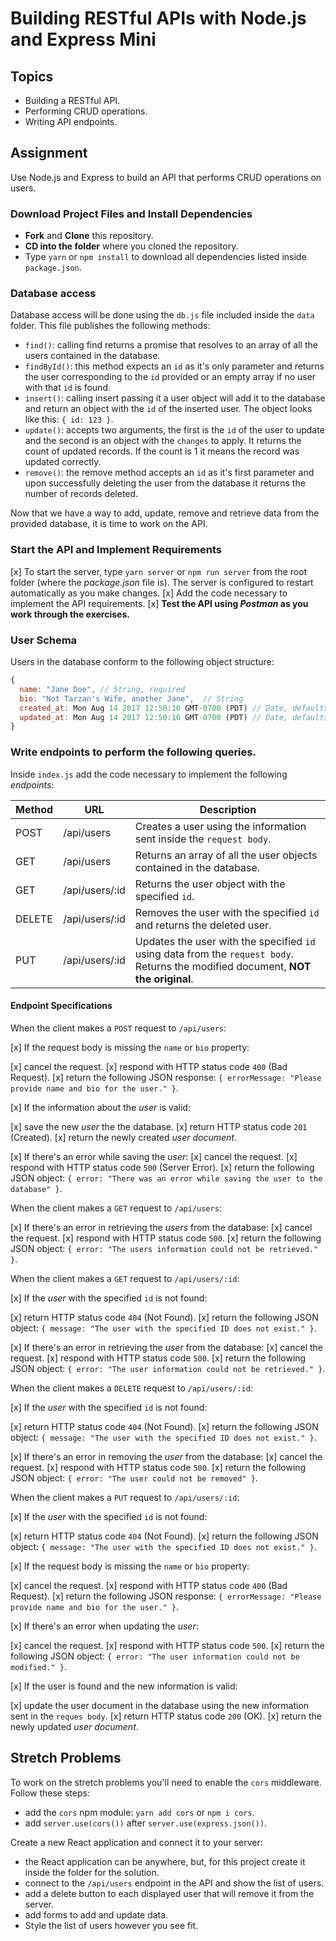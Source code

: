 # Building RESTful APIs with Node.js and Express Mini

## Topics

- Building a RESTful API.
- Performing CRUD operations.
- Writing API endpoints.

## Assignment

Use Node.js and Express to build an API that performs CRUD operations on users.

### Download Project Files and Install Dependencies

- **Fork** and **Clone** this repository.
- **CD into the folder** where you cloned the repository.
- Type `yarn` or `npm install` to download all dependencies listed inside `package.json`.

### Database access

Database access will be done using the `db.js` file included inside the `data` folder. This file publishes the following methods:

- `find()`: calling find returns a promise that resolves to an array of all the users contained in the database.
- `findById()`: this method expects an `id` as it's only parameter and returns the user corresponding to the `id` provided or an empty array if no user with that `id` is found.
- `insert()`: calling insert passing it a user object will add it to the database and return an object with the `id` of the inserted user. The object looks like this: `{ id: 123 }`.
- `update()`: accepts two arguments, the first is the `id` of the user to update and the second is an object with the `changes` to apply. It returns the count of updated records. If the count is 1 it means the record was updated correctly.
- `remove()`: the remove method accepts an `id` as it's first parameter and upon successfully deleting the user from the database it returns the number of records deleted.

Now that we have a way to add, update, remove and retrieve data from the provided database, it is time to work on the API.

### Start the API and Implement Requirements

[x] To start the server, type `yarn server` or `npm run server` from the root folder (where the _package.json_ file is). The server is configured to restart automatically as you make changes.
[x] Add the code necessary to implement the API requirements.
[x] **Test the API using _Postman_ as you work through the exercises.**

### User Schema

Users in the database conform to the following object structure:

```js
{
  name: "Jane Doe", // String, required
  bio: "Not Tarzan's Wife, another Jane",  // String
  created_at: Mon Aug 14 2017 12:50:16 GMT-0700 (PDT) // Date, defaults to current date
  updated_at: Mon Aug 14 2017 12:50:16 GMT-0700 (PDT) // Date, defaults to current date
}
```

### Write endpoints to perform the following queries.

Inside `index.js` add the code necessary to implement the following _endpoints_:

| Method | URL            | Description                                                                                                                       |
| ------ | -------------- | --------------------------------------------------------------------------------------------------------------------------------- |
| POST   | /api/users     | Creates a user using the information sent inside the `request body`.                                                              |
| GET    | /api/users     | Returns an array of all the user objects contained in the database.                                                               |
| GET    | /api/users/:id | Returns the user object with the specified `id`.                                                                                  |
| DELETE | /api/users/:id | Removes the user with the specified `id` and returns the deleted user.                                                            |
| PUT    | /api/users/:id | Updates the user with the specified `id` using data from the `request body`. Returns the modified document, **NOT the original**. |

#### Endpoint Specifications

When the client makes a `POST` request to `/api/users`:

[x] If the request body is missing the `name` or `bio` property:

  [x] cancel the request.
  [x] respond with HTTP status code `400` (Bad Request).
  [x] return the following JSON response: `{ errorMessage: "Please provide name and bio for the user." }`.

[x] If the information about the _user_ is valid:

  [x] save the new _user_ the the database.
  [x] return HTTP status code `201` (Created).
  [x] return the newly created _user document_.

[x] If there's an error while saving the _user_:
  [x] cancel the request.
  [x] respond with HTTP status code `500` (Server Error).
  [x] return the following JSON object: `{ error: "There was an error while saving the user to the database" }`.

When the client makes a `GET` request to `/api/users`:

[x] If there's an error in retrieving the _users_ from the database:
  [x] cancel the request.
  [x] respond with HTTP status code `500`.
  [x] return the following JSON object: `{ error: "The users information could not be retrieved." }`.

When the client makes a `GET` request to `/api/users/:id`:

[x] If the _user_ with the specified `id` is not found:

  [x] return HTTP status code `404` (Not Found).
  [x] return the following JSON object: `{ message: "The user with the specified ID does not exist." }`.

[x] If there's an error in retrieving the _user_ from the database:
  [x] cancel the request.
  [x] respond with HTTP status code `500`.
  [x] return the following JSON object: `{ error: "The user information could not be retrieved." }`.

When the client makes a `DELETE` request to `/api/users/:id`:

[x] If the _user_ with the specified `id` is not found:

  [x] return HTTP status code `404` (Not Found).
  [x] return the following JSON object: `{ message: "The user with the specified ID does not exist." }`.

[x] If there's an error in removing the _user_ from the database:
  [x] cancel the request.
  [x] respond with HTTP status code `500`.
  [x] return the following JSON object: `{ error: "The user could not be removed" }`.

When the client makes a `PUT` request to `/api/users/:id`:

[x] If the _user_ with the specified `id` is not found:

  [x] return HTTP status code `404` (Not Found).
  [x] return the following JSON object: `{ message: "The user with the specified ID does not exist." }`.

[x] If the request body is missing the `name` or `bio` property:

  [x] cancel the request.
  [x] respond with HTTP status code `400` (Bad Request).
  [x] return the following JSON response: `{ errorMessage: "Please provide name and bio for the user." }`.

[x] If there's an error when updating the _user_:

  [x] cancel the request.
  [x] respond with HTTP status code `500`.
  [x] return the following JSON object: `{ error: "The user information could not be modified." }`.

[x] If the user is found and the new information is valid:

  [x] update the user document in the database using the new information sent in the `reques body`.
  [x] return HTTP status code `200` (OK).
  [x] return the newly updated _user document_.

## Stretch Problems

To work on the stretch problems you'll need to enable the `cors` middleware. Follow these steps:

- add the `cors` npm module: `yarn add cors` or `npm i cors`.
- add `server.use(cors())` after `server.use(express.json())`.

Create a new React application and connect it to your server:

- the React application can be anywhere, but, for this project create it inside the folder for the solution.
- connect to the `/api/users` endpoint in the API and show the list of users.
- add a delete button to each displayed user that will remove it from the server.
- add forms to add and update data.
- Style the list of users however you see fit.
